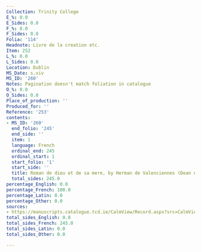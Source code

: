 ```yaml
---
Collection: Trinity College
E_%: 0.0
E_Sides: 0.0
F_%: 0.0
F_Sides: 0.0
Folia: '114'
Headnote: Livre de la creation etc.
Item: 252
L_%: 0.0
L_Sides: 0.0
Location: Dublin
MS_Date: s.xiv
MS_ID: '260'
Notes: Pagination doesn't match foliation in catalogue
O_%: 0.0
O_Sides: 0.0
Place_of_production: ''
Produced_for: ''
Reference: '253'
contents:
- MS_ID: '260'
  end_folio: '245'
  end_side: ''
  item: 1
  language: French
  ordinal_end: 245
  ordinal_start: 1
  start_folio: '1'
  start_side: ''
  title: Roman de dieu et de sa mere, by Herman de Valenciennes (Dean no. 485)
  total_sides: 245.0
percentage_English: 0.0
percentage_French: 100.0
percentage_Latin: 0.0
percentage_Other: 0.0
sources:
- https://manuscripts.catalogue.tcd.ie/CalmView/Record.aspx?src=CalmView.Catalog&id=IE+TCD+MS+253
total_sides_English: 0.0
total_sides_French: 245.0
total_sides_Latin: 0.0
total_sides_Other: 0.0

---
```

